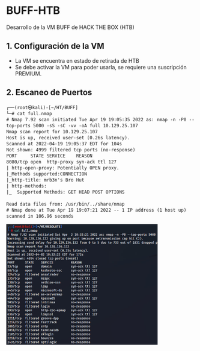 # BUFF-HTB

Desarrollo de la VM BUFF de HACK THE BOX (HTB)

## 1. Configuración de la VM

- La VM se encuentra en estado de retirada de HTB
- Se debe activar la VM para poder usarla, se requiere una suscripción PREMIUM.

## 2. Escaneo de Puertos

```
┌──(root㉿kali)-[~/HT/BUFF]
└─# cat full.nmap 
# Nmap 7.92 scan initiated Tue Apr 19 19:05:35 2022 as: nmap -n -P0 --top-ports 5000 -sS -sC -vv -oA full 10.129.25.107
Nmap scan report for 10.129.25.107
Host is up, received user-set (0.26s latency).
Scanned at 2022-04-19 19:05:37 EDT for 104s
Not shown: 4999 filtered tcp ports (no-response)
PORT     STATE SERVICE    REASON
8080/tcp open  http-proxy syn-ack ttl 127
| http-open-proxy: Potentially OPEN proxy.
|_Methods supported:CONNECTION
|_http-title: mrb3n's Bro Hut
| http-methods: 
|_  Supported Methods: GET HEAD POST OPTIONS

Read data files from: /usr/bin/../share/nmap
# Nmap done at Tue Apr 19 19:07:21 2022 -- 1 IP address (1 host up) scanned in 106.96 seconds
```

<img src="https://github.com/El-Palomo/Resolute-HTB/blob/main/Resolute1.jpg" width=80% />
